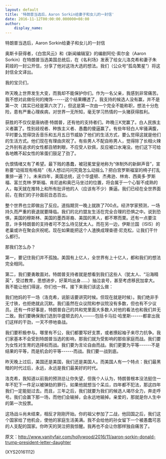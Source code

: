 ```yaml
---
layout: default
title: '特朗普当选后，Aaron Sorkin给妻子和女儿的一封信'
date: 2016-11-12T00:00:00.000000+08:00
author:
    display_name: 
---
```


特朗普当选后，Aaron Sorkin给妻子和女儿的一封信

奥斯卡获得者，《白宫风云》和《新闻编辑室》的编剧阿伦·索尔金（Aaron Sorkin）在特朗普当选美国总统后，在《名利场》发表了给女儿洛克希和妻子朱莉娅的一封公开信，分享了他对这场大选的想法。我们（公众号“孤岛繁星”）将这封信全文译出。

我的宝贝们，

昨天晚上世界发生大变，而我却不能保护你们。作为一名父亲，我感到非常痛苦。我不想对此做任何的掩饰------这个结果糟透了。我支持的候选人没有赢，并不是第一次（其实已经是第六次了），但这是第一次由一个完全不能称职，想法十分危险，患有严重心理疾病，对世界一无所知，毫无学习热情的一头猪获得胜利。

获胜的不仅仅是唐纳德·特朗普，还有他的支持者们。昨晚三K党赢了。白人民族主义者赢了。性别歧视者、种族主义者、愚蠢的傻逼赢了。有些年轻白人牢骚满腹，平时要么觉得饶舌音乐和五月五日节威胁了他们的生活方式，要么觉得这就是他们的生活方式。他们现在有理由庆祝了。有些男人不配自称男人，觉得除了长相火辣之外别有追求的女性都丑陋刺眼，不应受人钦佩，反应被口水淹没。他们这下可给各地瞧不起女性的笨蛋们鼓足了劲了。

仇恨情绪又有了希望。最下贱的愚蠢，被冠冕堂皇地称为“体制外的新鲜声音”，宣称要“动摇现有格局”（有人想过问问究竟怎么动摇么？把白宫罗斯福室的椅子打乱重排一遍？）。未来四年，美国总统，这个华盛顿、杰弗逊、林肯、西奥多·罗斯福、富兰克林·罗斯福、肯尼迪和奥巴马坐过的位置，将会属于一个心智不成熟的人，每天就在推特上和所有批评他的人（应该有不少）撕逼。我们已经在全世界面前，在我们的子孙面前丑态百出。

整个世界也立即做出了反应。道指期货一晚上就跌了700点。经济学家预测，一场持久而严重的衰退就要降临。我们的北约盟友生活在完全合理的恐惧之中。说到恐惧，美国的穆斯林、美国的墨西哥裔、美国的黑人，都不寒而栗。还有一点要注意，许多特朗普的支持者可不怎么待见犹太人。而在另一边，伊斯兰国（ISIS）的老巢或许在聚会庆祝呢。现在如果能把这个人渣换成理查德·尼克松，让我们干什么都行。

那我们怎么办？

第一，要记住我们并不孤独。美国有上亿人，全世界有上十亿人，都和我们的想法完全相同。

第二，我们要勇敢面对。特朗普支持者就是想看到我们这些人（犹太人、“沿海精英”，受过教育，思想进步，好莱坞出身……）抽泣哀号，甚至考虑移民加拿大。我不能让他们得逞，你们也一样。接下来我们该这么做：

我们他妈的干一场（洛克希，说脏话要讲究时候。但现在就是时候）。我们绝非手无寸铁，也拒绝就此沉默。我们虽然在众议院和参议院没有多数，但也有不少议员。还有一件好事是，特朗普自己的共和党里面大多数人对他的看法也和我们并无二致。我们要确保我们选到华盛顿去的人------包括卡马拉·哈里斯------都拿出我们这样的干劲，一天不停地奋战。

我们要积极参与。哪里有不公，我们都要写好支票，或者撩起袖子来尽力抗争。我们家基本不会受到特朗普当选的影响，那我们就为受影响的那些家庭而战。我们要为女性对生育的选择权而战。我们要为言论自由而战。我们更要为平等------不是结果的平等，而是机会的平等------而战。我们要一战到底。

昨天晚上过后，美国还是美国，我们还是美国人。而美国人有一个特点：我们最黑暗的时代过后，永远，永远是我们最美好的时代。

洛克希，我知道以前我的预测总让你失望，但我个人认为，特朗普根本没法挺住一年不犯下一件足以被弹劾的罪行。如果他就想当个呆瓜，四年都不犯法，那这四年我们一定能挺过去。而且，三年之后，我们就要为我们的候选人竭尽全力，奔走呼号。我们会赢下那一场，而他们会输掉，会永远地输掉。亲爱的，那就是你人生中的第一次投票。

这场战斗尚未结束，相反才刚刚开始。你的祖父参加了二战，他回国之后，我们这个国家给了他机会，使他的家庭生活美满。我不会给他的孙女留下一个被愚蠢可恶的人支配的国家。你昨天的哭泣把我惊醒。我再也不会让你那样独自痛苦了。

原文：http://www.vanityfair.com/hollywood/2016/11/aaron-sorkin-donald-trump-president-letter-daughter

(XYS20161112)

